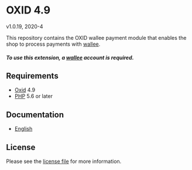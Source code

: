 # OXID 4.9

v1.0.19, 2020-4

This repository contains the OXID  wallee payment module that enables the shop to process payments with [wallee](https://www.wallee.com).

##### To use this extension, a [wallee](https://www.wallee.com) account is required.

## Requirements

* [Oxid](https://www.oxid-esales.com/) 4.9
* [PHP](http://php.net/) 5.6 or later

## Documentation

* [English](https://plugin-documentation.wallee.com/wallee-payment/oxid-4.9/1.0.19/docs/en/documentation.html)

## License

Please see the [license file](https://github.com/wallee-payment/oxid-4.9/blob/1.0.19/LICENSE) for more information.
